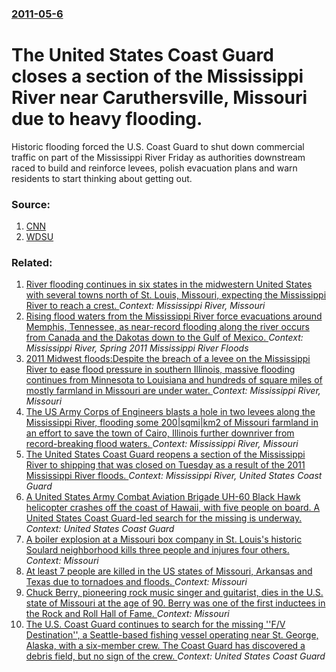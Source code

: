 ### [2011-05-6](/news/2011/05/6/index.md)

# The United States Coast Guard closes a section of the Mississippi River near Caruthersville, Missouri due to heavy flooding. 

Historic flooding forced the U.S. Coast Guard to shut down commercial traffic on part of the Mississippi River Friday as authorities downstream raced to build and reinforce levees, polish evacuation plans and warn residents to start thinking about getting out.


### Source:

1. [CNN](http://www.cnn.com/2011/US/05/06/midwest.flooding/index.html)
2. [WDSU](http://www.wdsu.com/news/27807947/detail.html#ixzz1LcVMwL65)

### Related:

1. [River flooding continues in six states in the midwestern United States with several towns north of St. Louis, Missouri, expecting the Mississippi River to reach a crest. ](/news/2013/04/21/river-flooding-continues-in-six-states-in-the-midwestern-united-states-with-several-towns-north-of-st-louis-missouri-expecting-the-missis.md) _Context: Mississippi River, Missouri_
2. [Rising flood waters from the Mississippi River force evacuations around Memphis, Tennessee, as near-record flooding along the river occurs from Canada and the Dakotas down to the Gulf of Mexico. ](/news/2011/05/5/rising-flood-waters-from-the-mississippi-river-force-evacuations-around-memphis-tennessee-as-near-record-flooding-along-the-river-occurs-f.md) _Context: Mississippi River, Spring 2011 Mississippi River Floods_
3. [2011 Midwest floods:Despite the breach of a levee on the Mississippi River to ease flood pressure in southern Illinois, massive flooding continues from Minnesota to Louisiana and hundreds of square miles of mostly farmland in Missouri are under water. ](/news/2011/05/4/2011-midwest-floods-pdespite-the-breach-of-a-levee-on-the-mississippi-river-to-ease-flood-pressure-in-southern-illinois-massive-flooding-co.md) _Context: Mississippi River, Missouri_
4. [The US Army Corps of Engineers blasts a hole in two levees along the Mississippi River, flooding some 200|sqmi|km2 of Missouri farmland in an effort to save the town of Cairo, Illinois further downriver from record-breaking flood waters. ](/news/2011/05/3/the-us-army-corps-of-engineers-blasts-a-hole-in-two-levees-along-the-mississippi-river-flooding-some-200-sqmi-km2-of-missouri-farmland-in-a.md) _Context: Mississippi River, Missouri_
5. [The United States Coast Guard reopens a section of the Mississippi River to shipping that was closed on Tuesday as a result of the 2011 Mississippi River floods. ](/news/2011/05/18/the-united-states-coast-guard-reopens-a-section-of-the-mississippi-river-to-shipping-that-was-closed-on-tuesday-as-a-result-of-the-2011-miss.md) _Context: Mississippi River, United States Coast Guard_
6. [A United States Army Combat Aviation Brigade UH-60 Black Hawk helicopter crashes off the coast of Hawaii, with five people on board. A United States Coast Guard-led search for the missing is underway. ](/news/2017/08/16/a-united-states-army-combat-aviation-brigade-uh-60-black-hawk-helicopter-crashes-off-the-coast-of-hawaii-with-five-people-on-board-a-unite.md) _Context: United States Coast Guard_
7. [A boiler explosion at a Missouri box company in St. Louis's historic Soulard neighborhood kills three people and injures four others. ](/news/2017/04/3/a-boiler-explosion-at-a-missouri-box-company-in-st-louis-s-historic-soulard-neighborhood-kills-three-people-and-injures-four-others.md) _Context: Missouri_
8. [At least 7 people are killed in the US states of Missouri, Arkansas and Texas due to tornadoes and floods. ](/news/2017/04/29/at-least-7-people-are-killed-in-the-us-states-of-missouri-arkansas-and-texas-due-to-tornadoes-and-floods.md) _Context: Missouri_
9. [Chuck Berry, pioneering rock music singer and guitarist, dies in the U.S. state of Missouri at the age of 90. Berry was one of the first inductees in the Rock and Roll Hall of Fame. ](/news/2017/03/18/chuck-berry-pioneering-rock-music-singer-and-guitarist-dies-in-the-u-s-state-of-missouri-at-the-age-of-90-berry-was-one-of-the-first-ind.md) _Context: Missouri_
10. [ The U.S. Coast Guard continues to search for the missing ''F/V Destination'', a Seattle-based fishing vessel operating near St. George, Alaska, with a six-member crew. The Coast Guard has discovered a debris field, but no sign of the crew. ](/news/2017/02/13/the-u-s-coast-guard-continues-to-search-for-the-missing-f-v-destination-a-seattle-based-fishing-vessel-operating-near-st-george-ala.md) _Context: United States Coast Guard_
